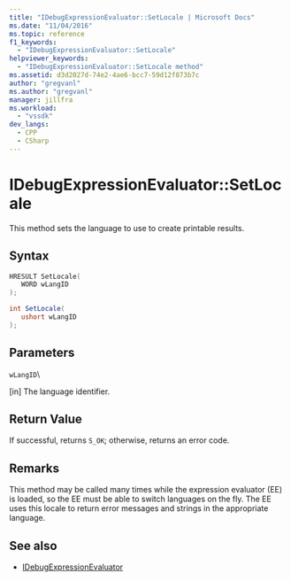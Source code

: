 ```yaml
---
title: "IDebugExpressionEvaluator::SetLocale | Microsoft Docs"
ms.date: "11/04/2016"
ms.topic: reference
f1_keywords:
  - "IDebugExpressionEvaluator::SetLocale"
helpviewer_keywords:
  - "IDebugExpressionEvaluator::SetLocale method"
ms.assetid: d3d2027d-74e2-4ae6-bcc7-59d12f873b7c
author: "gregvanl"
ms.author: "gregvanl"
manager: jillfra
ms.workload:
  - "vssdk"
dev_langs:
  - CPP
  - CSharp
---
```

# IDebugExpressionEvaluator::SetLocale
This method sets the language to use to create printable results.

## Syntax

```cpp
HRESULT SetLocale( 
   WORD wLangID
);
```

```csharp
int SetLocale(
   ushort wLangID
);
```

## Parameters
 `wLangID`\

 [in] The language identifier.

## Return Value
 If successful, returns `S_OK`; otherwise, returns an error code.

## Remarks
 This method may be called many times while the expression evaluator (EE) is loaded, so the EE must be able to switch languages on the fly. The EE uses this locale to return error messages and strings in the appropriate language.

## See also
- [IDebugExpressionEvaluator](../../../extensibility/debugger/reference/idebugexpressionevaluator.md)